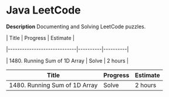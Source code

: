 
# Java LeetCode 

**Description**
Documenting and Solving LeetCode puzzles.






| Title                        | Progress | Estimate |

|-----------------------------|----------|----------|

| 1480. Running Sum of 1D Array | Solve    | 2 hours  |


| Title                        	| Progress | Estimate |
|-------------------------------|----------|----------|
| 1480. Running Sum of 1D Array | Solve    | 2 hours  |
